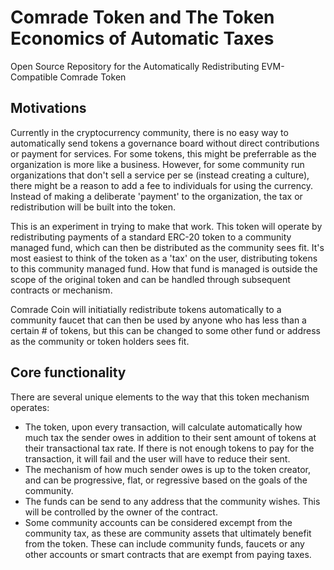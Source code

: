 # Comrade Token and The Token Economics of Automatic Taxes
Open Source Repository for the Automatically Redistributing EVM-Compatible Comrade Token

## Motivations
Currently in the cryptocurrency community, there is no easy way to automatically send tokens a governance board without direct contributions or payment for services. For some tokens, this might be preferrable as the organization is more like a business. However, for some community run organizations that don't sell a service per se (instead creating a culture), there might be a reason to add a fee to individuals for using the currency. Instead of making a deliberate 'payment' to the organization, the tax or redistribution will be built into the token.

This is an experiment in trying to make that work. This token will operate by redistributing payments of a standard ERC-20 token to a community managed fund, which can then be distributed as the community sees fit. It's most easiest to think of the token as a 'tax' on the user, distributing tokens to this community managed fund. How that fund is managed is outside the scope of the original token and can be handled through subsequent contracts or mechanism.

Comrade Coin will initiatially redistribute tokens automatically to a community faucet that can then be used by anyone who has less than a certain # of tokens, but this can be changed to some other fund or address as the community or token holders sees fit.

## Core functionality

There are several unique elements to the way that this token mechanism operates:

- The token, upon every transaction, will calculate automatically how much tax the sender owes in addition to their sent amount of tokens at their transactional tax rate. If there is not enough tokens to pay for the transaction, it will fail and the user will have to reduce their sent.
- The mechanism of how much sender owes is up to the token creator, and can be progressive, flat, or regressive based on the goals of the community.
- The funds can be send to any address that the community wishes. This will be controlled by the owner of the contract.
- Some community accounts can be considered excempt from the community tax, as these are community assets that ultimately benefit from the token. These can include community funds, faucets or any other accounts or smart contracts that are exempt from paying taxes.